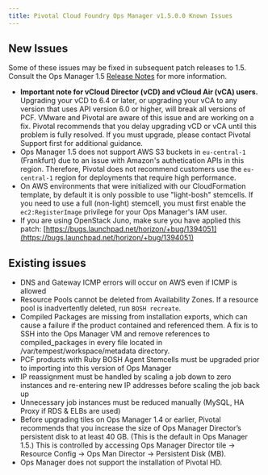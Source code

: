 ```yaml
---
title: Pivotal Cloud Foundry Ops Manager v1.5.0.0 Known Issues
---
```


## New Issues

Some of these issues may be fixed in subsequent patch releases to 1.5. Consult the Ops Manager 1.5 [Release Notes](opsmanager_rn_1_5.html) for more information.

* **Important note for vCloud Director (vCD) and vCloud Air (vCA) users.**  Upgrading your vCD to 6.4 or later, or upgrading your vCA to any version that uses API version 6.0 or higher, will break all versions of PCF.  VMware and Pivotal are aware of this issue and are working on a fix.  Pivotal recommends that you delay upgrading vCD or vCA until this problem is fully resolved.  If you must upgrade, please contact Pivotal Support first for additional guidance.
* Ops Manager 1.5 does not support AWS S3 buckets in ```eu-central-1``` (Frankfurt) due to an issue with Amazon's authetication APIs in this region.  Therefore, Pivotal does not recommend customers use the ```eu-central-1``` region for deployments that require high performance.
* On AWS environments that were initialized with our CloudFormation template, by default it is only possible to use "light-bosh" stemcells.  If you need to use a full (non-light) stemcell, you must first enable the ```ec2:RegisterImage``` privilege for your Ops Manager's IAM user.
* If you are using OpenStack Juno, make sure you have applied this patch:  [https://bugs.launchpad.net/horizon/+bug/1394051](https://bugs.launchpad.net/horizon/+bug/1394051)

## Existing issues

* DNS and Gateway ICMP errors will occur on AWS even if ICMP is allowed
* Resource Pools cannot be deleted from Availability Zones. If a resource pool is inadvertently deleted, run `BOSH recreate`.
* Compiled Packages are missing from installation exports, which can cause a failure if the product contained and referenced them. A fix is to SSH into the Ops Manager VM and remove references to compiled_packages in every file located in /var/tempest/workspace/metadata directory.
* PCF products with Ruby BOSH Agent Stemcells must be upgraded prior to importing into this version of Ops Manager
* IP reassignment must be handled by scaling a job down to zero instances and re-entering new IP addresses before scaling the job back up
* Unnecessary job instances must be reduced manually (MySQL, HA Proxy if RDS & ELBs are used)
* Before upgrading tiles on Ops Manager 1.4 or earlier, Pivotal recommends that you increase the size of Ops Manager Director’s persistent disk to at least 40 GB.  (This is the default in Ops Manager 1.5.)  This is controlled by accessing Ops Manager Director tile -> Resource Config -> Ops Man Director -> Persistent Disk (MB).
* Ops Manager does not support the installation of Pivotal HD.
